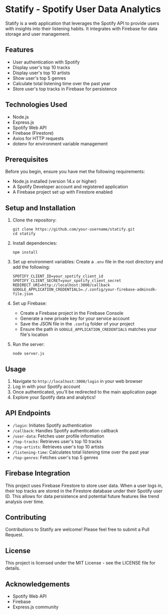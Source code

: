 # Statify - Spotify User Data Analytics

Statify is a web application that leverages the Spotify API to provide users with insights into their listening habits. It integrates with Firebase for data storage and user management.

## Features

- User authentication with Spotify
- Display user's top 10 tracks
- Display user's top 10 artists
- Show user's top 5 genres
- Calculate total listening time over the past year
- Store user's top tracks in Firebase for persistence

## Technologies Used

- Node.js
- Express.js
- Spotify Web API
- Firebase (Firestore)
- Axios for HTTP requests
- dotenv for environment variable management

## Prerequisites

Before you begin, ensure you have met the following requirements:

- Node.js installed (version 14.x or higher)
- A Spotify Developer account and registered application
- A Firebase project set up with Firestore enabled

## Setup and Installation

1. Clone the repository:
   ```
   git clone https://github.com/your-username/statify.git
   cd statify
   ```

2. Install dependencies:
   ```
   npm install
   ```

3. Set up environment variables:
   Create a `.env` file in the root directory and add the following:
   ```
   SPOTIFY_CLIENT_ID=your_spotify_client_id
   SPOTIFY_CLIENT_SECRET=your_spotify_client_secret
   REDIRECT_URI=http://localhost:3000/callback
   GOOGLE_APPLICATION_CREDENTIALS=./.config/your-firebase-adminsdk-file.json
   ```

4. Set up Firebase:
   - Create a Firebase project in the Firebase Console
   - Generate a new private key for your service account
   - Save the JSON file in the `.config` folder of your project
   - Ensure the path in `GOOGLE_APPLICATION_CREDENTIALS` matches your file's location

5. Run the server:
   ```
   node server.js
   ```

## Usage

1. Navigate to `http://localhost:3000/login` in your web browser
2. Log in with your Spotify account
3. Once authenticated, you'll be redirected to the main application page
4. Explore your Spotify data and analytics!

## API Endpoints

- `/login`: Initiates Spotify authentication
- `/callback`: Handles Spotify authentication callback
- `/user-data`: Fetches user profile information
- `/top-tracks`: Retrieves user's top 10 tracks
- `/top-artists`: Retrieves user's top 10 artists
- `/listening-time`: Calculates total listening time over the past year
- `/top-genres`: Fetches user's top 5 genres

## Firebase Integration

This project uses Firebase Firestore to store user data. When a user logs in, their top tracks are stored in the Firestore database under their Spotify user ID. This allows for data persistence and potential future features like trend analysis over time.

## Contributing

Contributions to Statify are welcome! Please feel free to submit a Pull Request.

## License

This project is licensed under the MIT License - see the LICENSE file for details.

## Acknowledgements

- Spotify Web API
- Firebase
- Express.js community
